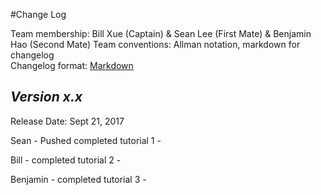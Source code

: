 #Change Log

Team membership:  Bill Xue (Captain) & Sean Lee (First Mate) & Benjamin Hao 
(Second Mate)
Team conventions: Allman notation, markdown for changelog  
Changelog format: [Markdown](https://github.com/adam-p/markdown-here/wiki/Markdown-Cheatsheet) 

## *Version x.x*

Release Date: Sept 21, 2017

Sean
    - Pushed completed tutorial 1 -

Bill
    - completed tutorial 2 -

Benjamin
    - completed tutorial 3 -